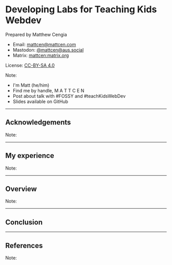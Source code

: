 # Developing Labs for Teaching Kids Webdev

Prepared by Matthew Cengia

* Email: mattcen@mattcen.com
* Mastodon: [@mattcen@aus.social](https://aus.social/@mattcen)
* Matrix: [mattcen:matrix.org](https://matrix.to/#/@mattcen:matrix.org)

License: [CC-BY-SA 4.0](https://creativecommons.org/licenses/by-sa/4.0/)

Note:

* I'm Matt (he/him)
* Find me by handle, M A T T C E N
* Post about talk with #FOSSY and #teachKidsWebDev
* Slides available on GitHub

---

## Acknowledgements

Note:

---

## My experience

Note:

---

## Overview

Note:

---

## Conclusion

---

## References

Note:
